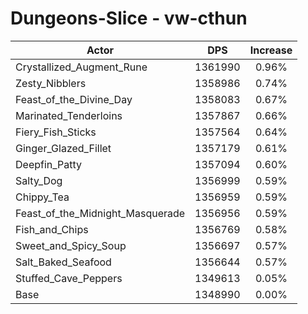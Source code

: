 # Dungeons-Slice - vw-cthun
| Actor | DPS | Increase |
|---|:---:|:---:|
|Crystallized_Augment_Rune|1361990|0.96%|
|Zesty_Nibblers|1358986|0.74%|
|Feast_of_the_Divine_Day|1358083|0.67%|
|Marinated_Tenderloins|1357867|0.66%|
|Fiery_Fish_Sticks|1357564|0.64%|
|Ginger_Glazed_Fillet|1357179|0.61%|
|Deepfin_Patty|1357094|0.60%|
|Salty_Dog|1356999|0.59%|
|Chippy_Tea|1356959|0.59%|
|Feast_of_the_Midnight_Masquerade|1356956|0.59%|
|Fish_and_Chips|1356769|0.58%|
|Sweet_and_Spicy_Soup|1356697|0.57%|
|Salt_Baked_Seafood|1356644|0.57%|
|Stuffed_Cave_Peppers|1349613|0.05%|
|Base|1348990|0.00%|
